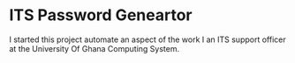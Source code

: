 # ITS Password Geneartor

I started this project automate an aspect of the work I an ITS support
officer at the University Of Ghana Computing System.
